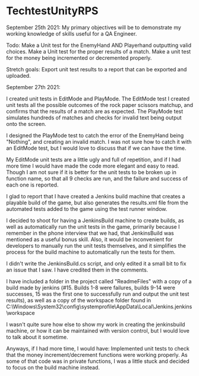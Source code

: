 # TechtestUnityRPS
 September 25th 2021:
My primary objectives will be to demonstrate my working knowledge of skills useful for
a QA Engineer.

Todo:
Make a Unit test for the EnemyHand AND Playerhand outputting valid choices.
Make a Unit test for the proper results of a match.
Make a unit test for the money being incremented or decremented properly.

Stretch goals:
Export unit test results to a report that can be exported and uploaded.

September 27th 2021:

I created unit tests in EditMode and PlayMode. The EditMode 
test I created unit tests all the possible
outcomes of the rock paper scissors matchup, and confirms that the
results of a match are as expected. The PlayMode test simulates
hundreds of matches and checks for invalid text being output
onto the screen. 

I designed the PlayMode test to catch the error of the EnemyHand being
"Nothing", and creating an invalid match. I was not sure how to catch it 
 with an EditMode test, but I would love to discuss that if we can
 have the time.

My EditMode unit tests are a little ugly and full of repetition, and
if I had more time I would have made the code more elegant and easy
to read. Though I am not sure if it is better for the unit tests
to be broken up in function name, so that all 9 checks are run, and
the failure and success of each one is reported.

I glad to report that I have created a Jenkins build machine that creates
a playable build of the game, but also generates the results.xml file
from the automated tests added to the game using the test runner window.

I decided to shoot for having a JenkinsBuild machine to create builds, 
as well as automatically run the unit tests in the game, primarily because
I remember in the phone interview that we had, that JenkinsBuild was
mentioned as a useful bonus skill. Also, it would be inconvenient for
developers to manually run the unit tests themselves, and it simplifies 
the process for the build machine to automatically run the tests for them.

I didn't write the JenkinsBuild.cs script, and only edited it a small bit
to fix an issue that I saw. I have credited them in the comments.

I have included a folder in the project called "ReadmeFiles" with a copy 
of a build made by jenkins (#15. Builds 1-8 were failures, builds 9-14 were
successes, 15 was the first one to successfully run and output the unit
test results), as well as a copy of the workspace folder found in 
C:\Windows\System32\config\systemprofile\AppData\Local\Jenkins\.jenkins\workspace

I wasn't quite sure how else to show my work in creating the jenkinsbuild machine,
or how it can be maintained with version control, but I would love
to talk about it sometime. 

Anyways, if I had more time, I would have:
Implemented unit tests to check that the money increment/decrement 
functions were working properly. As some of that code was in private
functions, I was a little stuck and decided to focus on the build
machine instead.
